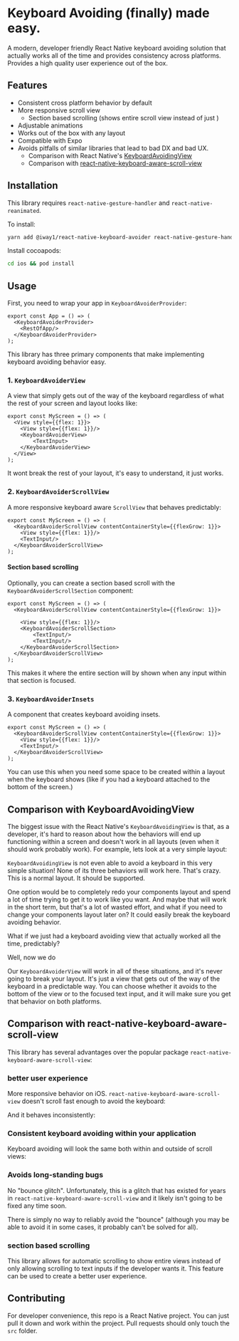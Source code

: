 # Keyboard Avoiding (finally) made easy.
A modern, developer friendly React Native keyboard avoiding solution that actually works all of the time and provides consistency across platforms. Provides a high quality user experience out of the box.

## Features
- Consistent cross platform behavior by default
- More responsive scroll view
    - Section based scrolling (shows entire scroll view instead of just )
- Adjustable animations
- Works out of the box with any layout
- Compatible with Expo
- Avoids pitfalls of similar libraries that lead to bad DX and bad UX. 
    - Comparison with React Native's [KeyboardAvoidingView](#comparison-with-keyboardavoidingview)
    - Comparison with [react-native-keyboard-aware-scroll-view](#comparison-with-react-native-keyboard-aware-scroll-view)

## Installation
This library requires `react-native-gesture-handler` and `react-native-reanimated`.

To install:

```sh
yarn add @iway1/react-native-keyboard-avoider react-native-gesture-handler react-native-reanimated 
```

Install cocoapods: 
```sh
cd ios && pod install
```

## Usage
First, you need to wrap your app in `KeyboardAvoiderProvider`:

```tsx
export const App = () => (
  <KeyboardAvoiderProvider>
    <RestOfApp/>
  </KeyboardAvoiderProvider>
);
```

This library has three primary components that make implementing keyboard avoiding behavior easy. 

### 1. `KeyboardAvoiderView`
A view that simply gets out of the way of the keyboard regardless of what the rest of your screen and layout looks like:

```tsx
export const MyScreen = () => (
  <View style={{flex: 1}}>
    <View style={{flex: 1}}/>
    <KeyboardAvoiderView>
        <TextInput>
    </KeyboardAvoiderView>
  </View>
);
```
It wont break the rest of your layout, it's easy to understand, it just works.

### 2. `KeyboardAvoiderScrollView`
A more responsive keyboard aware `ScrollView` that behaves predictably:
```tsx
export const MyScreen = () => (
  <KeyboardAvoiderScrollView contentContainerStyle={{flexGrow: 1}}>
    <View style={{flex: 1}}/>
    <TextInput/>
  </KeyboardAvoiderScrollView>
);
```

#### Section based scrolling
Optionally, you can create a section based scroll with the `KeyboardAvoiderScrollSection` component:

```tsx
export const MyScreen = () => (
  <KeyboardAvoiderScrollView contentContainerStyle={{flexGrow: 1}}>

    <View style={{flex: 1}}/>
    <KeyboardAvoiderScrollSection>
        <TextInput/>
        <TextInput/>
    </KeyboardAvoiderScrollSection>
  </KeyboardAvoiderScrollView>
);
```

This makes it where the entire section will by shown when any input within that section is focused.

### 3. `KeyboardAvoiderInsets`
A component that creates keyboard avoiding insets. 
```tsx
export const MyScreen = () => (
  <KeyboardAvoiderScrollView contentContainerStyle={{flexGrow: 1}}>
    <View style={{flex: 1}}/>
    <TextInput/>
  </KeyboardAvoiderScrollView>
);
```

You can use this when you need some space to be created within a layout when the keyboard shows (like if you had a keyboard attached to the bottom of the screen.)

## Comparison with KeyboardAvoidingView
The biggest issue with the React Native's `KeyboardAvoidingView` is that, as a developer, it's hard to reason about how the behaviors will end up functioning within a screen and doesn't work in all layouts (even when it should work probably work). For example, lets look at a very simple layout:

`KeyboardAvoidingView` is not even able to avoid a keyboard in this very simple situation! None of its three behaviors will work here. That's crazy. This is a normal layout. It should be supported.

One option would be to completely redo your components layout and spend a lot of time trying to get it to work like you want. And maybe that will work in the short term, but that's a lot of wasted effort, and what if you need to change your components layout later on? It could easily break the keyboard avoiding behavior.

What if we just had a keyboard avoiding view that actually worked all the time, predictably?

Well, now we do

Our `KeyboardAvoiderView` will work in all of these situations, and it's never going to break your layout. It's just a view that gets out of the way of the keyboard in a predictable way. You can choose whether it avoids to the bottom of the view or to the focused text input, and it will make sure you get that behavior on both platforms. 

## Comparison with react-native-keyboard-aware-scroll-view
This library has several advantages over the popular package `react-native-keyboard-aware-scroll-view`:

### better user experience
More responsive behavior on iOS. `react-native-keyboard-aware-scroll-view` doesn't scroll fast enough to avoid the keyboard:

And it behaves inconsistently:

### Consistent keyboard avoiding within your application
Keyboard avoiding will look the same both within and outside of scroll views:

### Avoids long-standing bugs
No "bounce glitch". Unfortunately, this is a glitch that has existed for years in `react-native-keyboard-aware-scroll-view` and it likely isn't going to be fixed any time soon.

There is simply no way to reliably avoid the "bounce" (although you may be able to avoid it in some cases, it probably can't be solved for all).

### section based scrolling 
This library allows for automatic scrolling to show entire views instead of only allowing scrolling to text inputs if the developer wants it. This feature can be used to create a better user experience.

## Contributing
For developer convenience, this repo is a React Native project. You can just pull it down and work within the project. Pull requests should only touch the `src` folder.